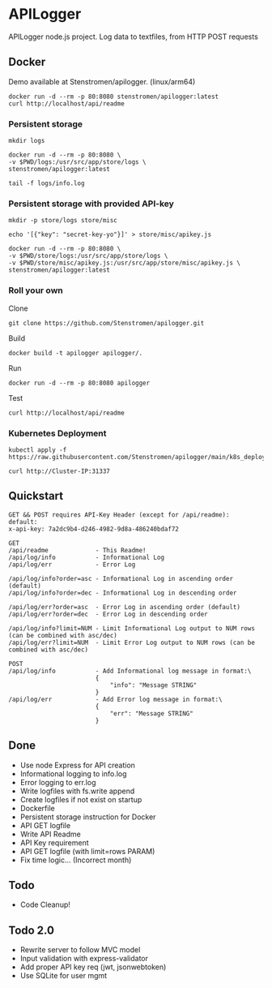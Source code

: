 # APILogger

APILogger node.js project.
Log data to textfiles, from HTTP POST requests

## Docker

Demo available at Stenstromen/apilogger. (linux/arm64)

```
docker run -d --rm -p 80:8080 stenstromen/apilogger:latest
curl http://localhost/api/readme
```

### Persistent storage
```
mkdir logs
```
```
docker run -d --rm -p 80:8080 \
-v $PWD/logs:/usr/src/app/store/logs \
stenstromen/apilogger:latest
```
```
tail -f logs/info.log
```

### Persistent storage with provided API-key
```
mkdir -p store/logs store/misc 
```
```
echo '[{"key": "secret-key-yo"}]' > store/misc/apikey.js
```
```
docker run -d --rm -p 80:8080 \
-v $PWD/store/logs:/usr/src/app/store/logs \
-v $PWD/store/misc/apikey.js:/usr/src/app/store/misc/apikey.js \
stenstromen/apilogger:latest
```

### Roll your own

Clone 
```
git clone https://github.com/Stenstromen/apilogger.git
```

Build
```
docker build -t apilogger apilogger/.
```

Run
```
docker run -d --rm -p 80:8080 apilogger
```

Test
```
curl http://localhost/api/readme
```

### Kubernetes Deployment
```
kubectl apply -f https://raw.githubusercontent.com/Stenstromen/apilogger/main/k8s_deploy.yml
```
```
curl http://Cluster-IP:31337
```

## Quickstart
```
GET && POST requires API-Key Header (except for /api/readme):
default:
x-api-key: 7a2dc9b4-d246-4982-9d8a-486240bdaf72

GET
/api/readme             - This Readme!
/api/log/info           - Informational Log
/api/log/err            - Error Log

/api/log/info?order=asc - Informational Log in ascending order (default)
/api/log/info?order=dec - Informational Log in descending order

/api/log/err?order=asc  - Error Log in ascending order (default)
/api/log/err?order=dec  - Error Log in descending order

/api/log/info?limit=NUM - Limit Informational Log output to NUM rows (can be combined with asc/dec)
/api/log/err?limit=NUM  - Limit Error Log output to NUM rows (can be combined with asc/dec)

POST
/api/log/info           - Add Informational log message in format:\
                        {
                            "info": "Message STRING"
                        }
/api/log/err            - Add Error log message in format:\
                        {
                            "err": "Message STRING"
                        }
```

## Done
* Use node Express for API creation
* Informational logging to info.log 
* Error logging to err.log
* Write logfiles with fs.write append
* Create logfiles if not exist on startup
* Dockerfile
* Persistent storage instruction for Docker
* API GET logfile 
* Write API Readme
* API Key requirement
* API GET logfile (with limit=rows PARAM)
* Fix time logic... (Incorrect month)

## Todo
* Code Cleanup!

## Todo 2.0
* Rewrite server to follow MVC model
* Input validation with express-validator
* Add proper API key req (jwt, jsonwebtoken)
* Use SQLite for user mgmt